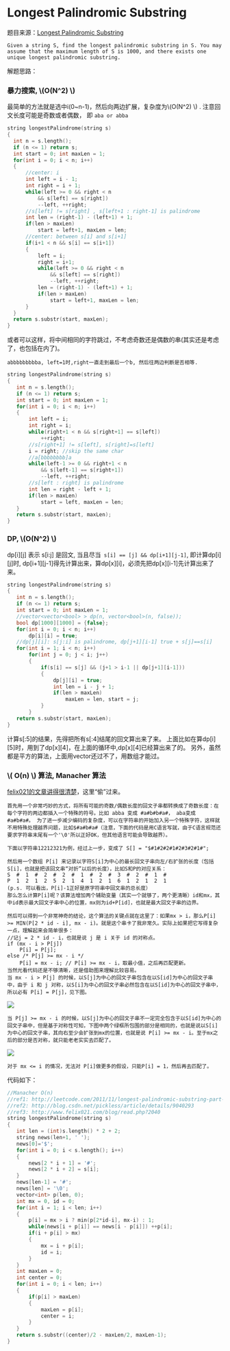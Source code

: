 # Longest Palindromic Substring

题目来源：[Longest Palindromic Substring](https://oj.leetcode.com/problems/longest-palindromic-substring/)

>
	Given a string S, find the longest palindromic substring in S. You may assume that the maximum length of S is 1000, and there exists one unique longest palindromic substring.

解题思路：

###  暴力搜索, \\(O(N^2) \\)

最简单的方法就是选中i(0~n-1)，然后向两边扩展，复杂度为\\(O(N^2) \\) . 注意回文长度可能是奇数或者偶数， 即
```aba or abba ```

```cpp
string longestPalindrome(string s) 
{
  int n = s.length();
  if (n <= 1) return s;
  int start = 0; int maxLen = 1;
  for(int i = 0; i < n; i++)
  {
      //center: i
      int left = i - 1;
      int right = i + 1;
      while(left >= 0 && right < n
          && s[left] == s[right])
          --left, ++right;
      //s[left] != s[right] , s[left+1 : right-1] is palindrome
      int len = (right-1) - (left+1) + 1;
      if(len > maxLen)
          start = left+1, maxLen = len;
      //center: between s[i] and s[i+1]
      if(i+1 < n && s[i] == s[i+1])
      {
          left = i;
          right = i+1;
          while(left >= 0 && right < n
              && s[left] == s[right])
              --left, ++right;
          len = (right-1) - (left+1) + 1;
          if(len > maxLen)
              start = left+1, maxLen = len;
      }
  }
  return s.substr(start, maxLen);
}
```

或者可以这样，将中间相同的字符跳过，不考虑奇数还是偶数的串(其实还是考虑了，也包括在内了)。
	
	abbbbbbbbba, left=1时,right一直走到最后一个b, 然后往两边判断是否相等.

```cpp
string longestPalindrome(string s) 
{
   int n = s.length();
   if (n <= 1) return s;
   int start = 0; int maxLen = 1;
   for(int i = 0; i < n; i++)
   {
       int left = i;
       int right = i;
       while(right+1 < n && s[right+1] == s[left])
           ++right;
       //s[right+1] != s[left], s[right]=s[left]
       i = right; //skip the same char
       //a[bbbbbbbb]a
       while(left-1 >= 0 && right+1 < n
           && s[left-1] == s[right+1])
           --left, ++right;
       //s[left : right] is palindrome
       int len = right - left + 1;
       if(len > maxLen)
           start = left, maxLen = len;
   }
   return s.substr(start, maxLen);
}
```

###  DP, \\(O(N^2) \\)

dp[i][j] 表示 s[i:j] 是回文, 当且尽当``` s[i] == [j] && dp[i+1][j-1]```, 即计算dp[i][j]时, dp[i+1][j-1]得先计算出来，算dp[x][i]，必须先把dp[x][i-1]先计算出来了来。


```cpp
string longestPalindrome(string s) 
{
   int n = s.length();
   if (n <= 1) return s;
   int start = 0; int maxLen = 1;
   //vector<vector<bool> > dp(n, vector<bool>(n, false));
   bool dp[1000][1000] = {false};
   for(int i = 0; i < n; i++)
       dp[i][i] = true;
   //dp[j][i]: s[j:i] is palindrome, dp[j+1][i-1] true + s[j]==s[i]
   for(int i = 1; i < n; i++)
       for(int j = 0; j < i; j++)
       {
           if(s[i] == s[j] && (j+1 > i-1 || dp[j+1][i-1]))
           {
               dp[j][i] = true;
               int len = i - j + 1;
               if(len > maxLen)
                   maxLen = len, start = j;
           }
       }
   return s.substr(start, maxLen);
}
```
计算s[:5]的结果，先得把所有s[:4]结尾的回文算出来了来。
上面比如在算dp[i][5]时，用到了dp[x][4]，在上面的循环中,dp[x][4]已经算出来了的。
另外，虽然都是平方的算法，上面用vector还过不了，用数组才能过。


###  \\( O(n) \\) 算法, Manacher 算法

[felix021的文章讲得很清楚](http://www.felix021.com/blog/read.php?2040)，这里“偷”过来。

>

	首先用一个非常巧妙的方式，将所有可能的奇数/偶数长度的回文子串都转换成了奇数长度：在每个字符的两边都插入一个特殊的符号。比如 abba 变成 #a#b#b#a#， aba变成 #a#b#a#。 为了进一步减少编码的复杂度，可以在字符串的开始加入另一个特殊字符，这样就不用特殊处理越界问题，比如$#a#b#a#（注意，下面的代码是用C语言写就，由于C语言规范还要求字符串末尾有一个'\0'所以正好OK，但其他语言可能会导致越界）。

	下面以字符串12212321为例，经过上一步，变成了 S[] = "$#1#2#2#1#2#3#2#1#";

	然后用一个数组 P[i] 来记录以字符S[i]为中心的最长回文子串向左/右扩张的长度（包括S[i]，也就是把该回文串“对折”以后的长度），比如S和P的对应关系：
	S  #  1  #  2  #  2  #  1  #  2  #  3  #  2  #  1  #
	P  1  2  1  2  5  2  1  4  1  2  1  6  1  2  1  2  1
	(p.s. 可以看出，P[i]-1正好是原字符串中回文串的总长度）
	那么怎么计算P[i]呢？该算法增加两个辅助变量（其实一个就够了，两个更清晰）id和mx，其中id表示最大回文子串中心的位置，mx则为id+P[id]，也就是最大回文子串的边界。

	然后可以得到一个非常神奇的结论，这个算法的关键点就在这里了：如果mx > i，那么P[i] >= MIN(P[2 * id - i], mx - i)。就是这个串卡了我非常久。实际上如果把它写得复杂一点，理解起来会简单很多：
	//记j = 2 * id - i，也就是说 j 是 i 关于 id 的对称点。
	if (mx - i > P[j]) 
	    P[i] = P[j];
	else /* P[j] >= mx - i */
	    P[i] = mx - i; // P[i] >= mx - i，取最小值，之后再匹配更新。
	当然光看代码还是不够清晰，还是借助图来理解比较容易。
	当 mx - i > P[j] 的时候，以S[j]为中心的回文子串包含在以S[id]为中心的回文子串中，由于 i 和 j 对称，以S[i]为中心的回文子串必然包含在以S[id]为中心的回文子串中，所以必有 P[i] = P[j]，见下图。
![](http://tl3shi.github.io/resource/blogimage/leetcode-longest-palindromic-substring-0.png)

	当 P[j] >= mx - i 的时候，以S[j]为中心的回文子串不一定完全包含于以S[id]为中心的回文子串中，但是基于对称性可知，下图中两个绿框所包围的部分是相同的，也就是说以S[i]为中心的回文子串，其向右至少会扩张到mx的位置，也就是说 P[i] >= mx - i。至于mx之后的部分是否对称，就只能老老实实去匹配了。

![](http://tl3shi.github.io/resource/blogimage/leetcode-longest-palindromic-substring-1.png)
	
	对于 mx <= i 的情况，无法对 P[i]做更多的假设，只能P[i] = 1，然后再去匹配了。
	
代码如下：

```cpp
//Manacher O(n)
//ref1: http://leetcode.com/2011/11/longest-palindromic-substring-part-ii.html
//ref2: http://blog.csdn.net/pickless/article/details/9040293
//ref3: http://www.felix021.com/blog/read.php?2040
string longestPalindrome(string s) 
{
   int len = (int)s.length() * 2 + 2;
   string news(len+1, ' ');
   news[0]='$';
   for(int i = 0; i < s.length(); i++)
   {
       news[2 * i + 1] = '#';
       news[2 * i + 2] = s[i];
   }
   news[len-1] = '#';
   news[len] = '\0';
   vector<int> p(len, 0);
   int mx = 0, id = 0;
   for(int i = 1; i < len; i++)
   {
       p[i] = mx > i ? min(p[2*id-i], mx-i) : 1;
       while(news[i + p[i]] == news[i - p[i]]) ++p[i];
       if(i + p[i] > mx)
       {
           mx = i + p[i];
           id = i;
       }
   }
   int maxLen = 0;
   int center = 0;
   for(int i = 0; i < len; i++)
   {
       if(p[i] > maxLen)
       {
           maxLen = p[i];
           center = i;
       }
   }
   return s.substr((center)/2 - maxLen/2, maxLen-1);
}
```

<!-- MathJax Section -->
<script type="text/javascript"
src="http://cdn.mathjax.org/mathjax/latest/MathJax.js?config=TeX-AMS-MML_HTMLorMML"></script>


